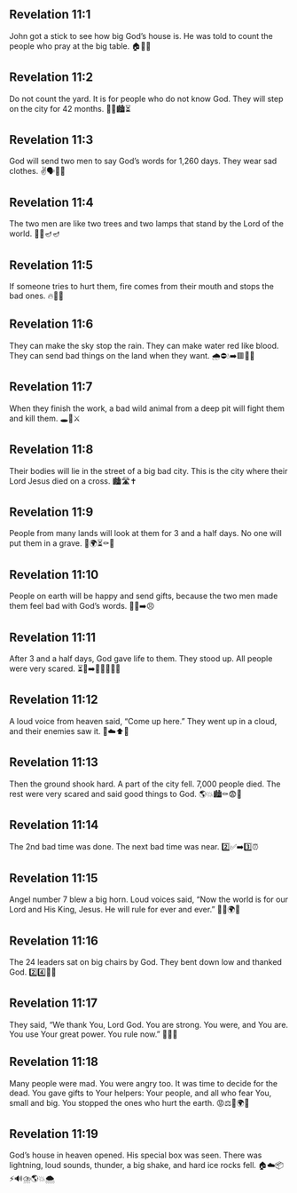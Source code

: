 ## Revelation 11:1
John got a stick to see how big God’s house is. He was told to count the people who pray at the big table. 🏠📏🙏
## Revelation 11:2
Do not count the yard. It is for people who do not know God. They will step on the city for 42 months. 🚫📏🏙️⏳
## Revelation 11:3
God will send two men to say God’s words for 1,260 days. They wear sad clothes. ✌️🗣️📅😢
## Revelation 11:4
The two men are like two trees and two lamps that stand by the Lord of the world. 🌳🌳🪔🪔
## Revelation 11:5
If someone tries to hurt them, fire comes from their mouth and stops the bad ones. 🔥👄🛑
## Revelation 11:6
They can make the sky stop the rain. They can make water red like blood. They can send bad things on the land when they want. 🌧️⛔️💧➡️🟥🌿😷
## Revelation 11:7
When they finish the work, a bad wild animal from a deep pit will fight them and kill them. 🕳️🐺⚔️
## Revelation 11:8
Their bodies will lie in the street of a big bad city. This is the city where their Lord Jesus died on a cross. 🏙️🛣️✝️
## Revelation 11:9
People from many lands will look at them for 3 and a half days. No one will put them in a grave. 👀🌍⏳⚰️🚫
## Revelation 11:10
People on earth will be happy and send gifts, because the two men made them feel bad with God’s words. 🎁😄➡️😣
## Revelation 11:11
After 3 and a half days, God gave life to them. They stood up. All people were very scared. ⏳💨➡️🧍‍♂️🧍‍♂️😱
## Revelation 11:12
A loud voice from heaven said, “Come up here.” They went up in a cloud, and their enemies saw it. 📣☁️⬆️👀
## Revelation 11:13
Then the ground shook hard. A part of the city fell. 7,000 people died. The rest were very scared and said good things to God. 🌎💥🏙️⚰️😨🙏
## Revelation 11:14
The 2nd bad time was done. The next bad time was near. 2️⃣✅➡️3️⃣⏰
## Revelation 11:15
Angel number 7 blew a big horn. Loud voices said, “Now the world is for our Lord and His King, Jesus. He will rule for ever and ever.” 👼📯🌍👑
## Revelation 11:16
The 24 leaders sat on big chairs by God. They bent down low and thanked God. 2️⃣4️⃣💺🙏
## Revelation 11:17
They said, “We thank You, Lord God. You are strong. You were, and You are. You use Your great power. You rule now.” 🙌💪👑
## Revelation 11:18
Many people were mad. You were angry too. It was time to decide for the dead. You gave gifts to Your helpers: Your people, and all who fear You, small and big. You stopped the ones who hurt the earth. 😡⚖️🎁🌍🛑
## Revelation 11:19
God’s house in heaven opened. His special box was seen. There was lightning, loud sounds, thunder, a big shake, and hard ice rocks fell. 🏠☁️📦⚡️🔊⛈️🌎💥🌨️
